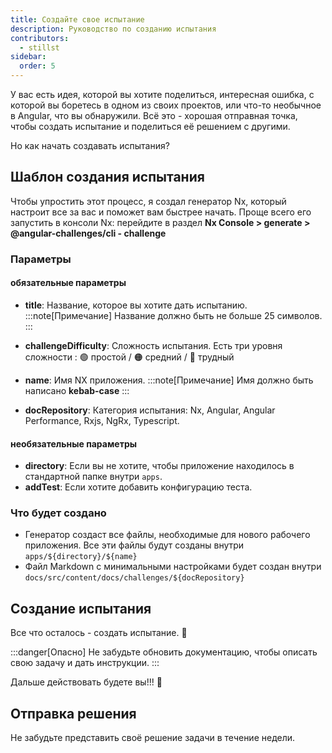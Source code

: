 ```yaml
---
title: Создайте свое испытание
description: Руководство по созданию испытания
contributors:
  - stillst
sidebar:
  order: 5
---
```


У вас есть идея, которой вы хотите поделиться, интересная ошибка, с которой вы боретесь в одном из своих проектов, или что-то необычное в Angular, что вы обнаружили. Всё это - хорошая отправная точка, чтобы создать испытание и поделиться её решением с другими.

Но как начать создавать испытания?

## Шаблон создания испытания

Чтобы упростить этот процесс, я создал генератор Nx, который настроит все за вас и поможет вам быстрее начать. Проще всего его запустить в консоли Nx: перейдите в раздел <b>Nx Console > generate > @angular-challenges/cli - challenge</b>

### Параметры

#### обязательные параметры

- <b>title</b>: Название, которое вы хотите дать испытанию.
  :::note[Примечание]
  Название должно быть не больше 25 символов.
  :::

- <b>challengeDifficulty</b>: Сложность испытания. Есть три уровня сложности : 🟢 простой / 🟠 средний / 🔴 трудный
- <b>name</b>: Имя NX приложения.
  :::note[Примечание]
  Имя должно быть написано **kebab-case**
  :::
- <b>docRepository</b>: Категория испытания: Nx, Angular, Angular Performance, Rxjs, NgRx, Typescript.

#### необязательные параметры

- <b>directory</b>: Если вы не хотите, чтобы приложение находилось в стандартной папке внутри `apps`.
- <b>addTest</b>: Если хотите добавить конфигурацию теста.

### Что будет создано

- Генератор создаст все файлы, необходимые для нового рабочего приложения. Все эти файлы будут созданы внутри `apps/${directory}/${name}`
- Файл Markdown с минимальными настройками будет создан внутри `docs/src/content/docs/challenges/${docRepository}`

## Создание испытания

Все что осталось - создать испытание. 🚀

:::danger[Опасно]
Не забудьте обновить документацию, чтобы описать свою задачу и дать инструкции.
:::

Дальше действовать будете вы!!! 💪

## Отправка решения

Не забудьте представить своё решение задачи в течение недели.

